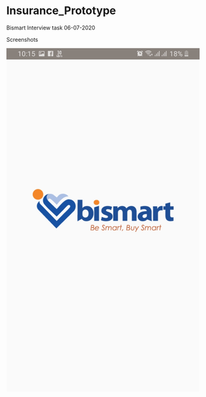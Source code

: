 # Insurance_Prototype
Bismart Interview task  06-07-2020


Screenshots

![Alt image 1](https://github.com/mcben267/Insurance_Prototype/blob/master/app_screenshot/image_1.jpg)
